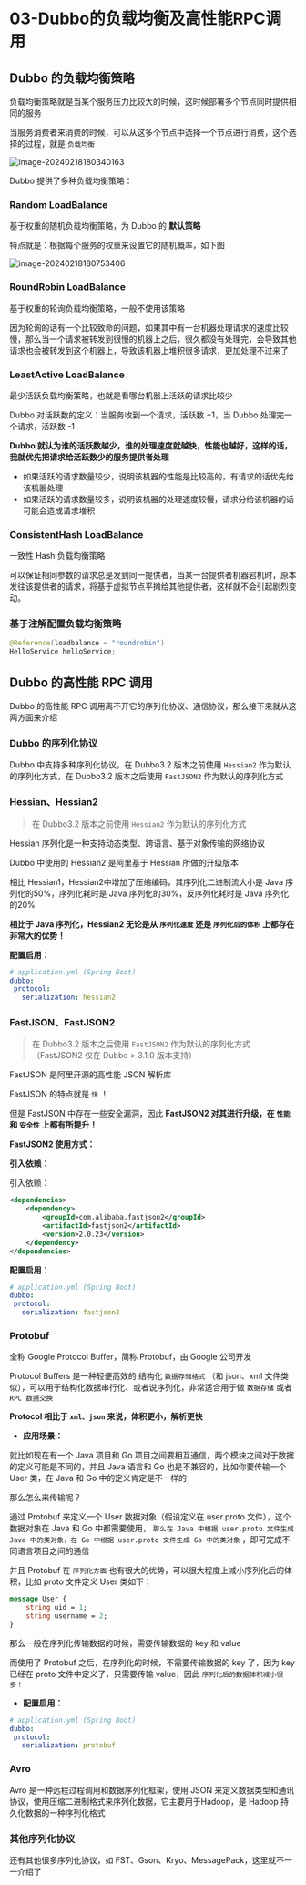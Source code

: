 # 03-Dubbo的负载均衡及高性能RPC调用


## Dubbo 的负载均衡策略

负载均衡策略就是当某个服务压力比较大的时候，这时候部署多个节点同时提供相同的服务

当服务消费者来消费的时候，可以从这多个节点中选择一个节点进行消费，这个选择的过程，就是 `负载均衡`

![image-20240218180340163](https://11laile-note-img.oss-cn-beijing.aliyuncs.com/image-20240218180340163.png)



Dubbo 提供了多种负载均衡策略：

### Random LoadBalance

基于权重的随机负载均衡策略，为 Dubbo 的 **默认策略**

特点就是：根据每个服务的权重来设置它的随机概率，如下图

![image-20240218180753406](https://11laile-note-img.oss-cn-beijing.aliyuncs.com/image-20240218180753406.png)





### RoundRobin LoadBalance

基于权重的轮询负载均衡策略，一般不使用该策略

因为轮询的话有一个比较致命的问题，如果其中有一台机器处理请求的速度比较慢，那么当一个请求被转发到很慢的机器上之后，很久都没有处理完，会导致其他请求也会被转发到这个机器上，导致该机器上堆积很多请求，更加处理不过来了



### LeastActive LoadBalance

最少活跃负载均衡策略，也就是看哪台机器上活跃的请求比较少

Dubbo 对活跃数的定义：当服务收到一个请求，活跃数 +1，当 Dubbo 处理完一个请求，活跃数 -1

**Dubbo 就认为谁的活跃数越少，谁的处理速度就越快，性能也越好，这样的话，我就优先把请求给活跃数少的服务提供者处理**

- 如果活跃的请求数量较少，说明该机器的性能是比较高的，有请求的话优先给该机器处理
- 如果活跃的请求数量较多，说明该机器的处理速度较慢，请求分给该机器的话可能会造成请求堆积



### ConsistentHash LoadBalance

一致性 Hash 负载均衡策略

可以保证相同参数的请求总是发到同一提供者，当某一台提供者机器宕机时，原本发往该提供者的请求，将基于虚拟节点平摊给其他提供者，这样就不会引起剧烈变动。



### 基于注解配置负载均衡策略

```java
@Reference(loadbalance = "roundrobin")
HelloService helloService;
```







## Dubbo 的高性能 RPC 调用

Dubbo 的高性能 RPC 调用离不开它的序列化协议、通信协议，那么接下来就从这两方面来介绍



### Dubbo 的序列化协议

Dubbo 中支持多种序列化协议，在 Dubbo3.2 版本之前使用 `Hessian2` 作为默认的序列化方式，在 Dubbo3.2 版本之后使用 `FastJSON2` 作为默认的序列化方式



### Hessian、Hessian2

> 在 Dubbo3.2 版本之前使用 `Hessian2` 作为默认的序列化方式

Hessian 序列化是一种支持动态类型、跨语言、基于对象传输的网络协议

Dubbo 中使用的 Hessian2 是阿里基于 Hessian 所做的升级版本

相比 Hessian1，Hessian2中增加了压缩编码，其序列化二进制流大小是 Java 序列化的50%，序列化耗时是 Java 序列化的30%，反序列化耗时是 Java 序列化的20%

**相比于 Java 序列化，Hessian2 无论是从 `序列化速度` 还是 `序列化后的体积` 上都存在非常大的优势！**

**配置启用：**

```yml
# application.yml (Spring Boot)
dubbo:
 protocol:
   serialization: hessian2
```



### FastJSON、FastJSON2

> 在 Dubbo3.2 版本之后使用 `FastJSON2` 作为默认的序列化方式（FastJSON2 仅在 Dubbo > 3.1.0 版本支持）

FastJSON 是阿里开源的高性能 JSON 解析库

FastJSON 的特点就是 `快` ！

但是 FastJSON 中存在一些安全漏洞，因此 **FastJSON2 对其进行升级，在 `性能` 和 `安全性` 上都有所提升！**



**FastJSON2 使用方式：**

**引入依赖：**

引入依赖：

```xml
<dependencies>
    <dependency>
        <groupId>com.alibaba.fastjson2</groupId>
        <artifactId>fastjson2</artifactId>
        <version>2.0.23</version>
    </dependency>
</dependencies>
```

**配置启用：**

```yaml
# application.yml (Spring Boot)
dubbo:
 protocol:
   serialization: fastjson2
```





### Protobuf

全称 Google Protocol Buffer，简称 Protobuf，由 Google 公司开发

Protocol Buffers 是一种轻便高效的 结构化 `数据存储格式` （和 json、xml 文件类似），可以用于结构化数据串行化、或者说序列化，非常适合用于做 `数据存储` 或者 `RPC 数据交换` 

**Protocol 相比于 `xml、json` 来说，体积更小，解析更快**



- **应用场景：**

就比如现在有一个 Java 项目和 Go 项目之间要相互通信，两个模块之间对于数据的定义可能是不同的，并且 Java 语言和 Go 也是不兼容的，比如你要传输一个 User 类，在 Java 和 Go 中的定义肯定是不一样的

那么怎么来传输呢？

通过 Protobuf 来定义一个 User 数据对象（假设定义在 user.proto 文件），这个数据对象在 Java 和 Go 中都需要使用， `那么在 Java 中根据 user.proto 文件生成 Java 中的类对象，在 Go 中根据 user.proto 文件生成 Go 中的类对象` ，即可完成不同语言项目之间的通信

并且 Protobuf 在 `序列化方面` 也有很大的优势，可以很大程度上减小序列化后的体积，比如 proto 文件定义 User 类如下：

```protobuf
message User {
    string uid = 1;
    string username = 2;
}
```

那么一般在序列化传输数据的时候，需要传输数据的 key 和 value

而使用了 Protobuf 之后，在序列化的时候，不需要传输数据的 key 了，因为 key 已经在 proto 文件中定义了，只需要传输 value，因此 `序列化后的数据体积减小很多！`



- **配置启用：**

```yaml
# application.yml (Spring Boot)
dubbo:
 protocol:
   serialization: protobuf
```



### Avro

Avro 是一种远程过程调用和数据序列化框架，使用 JSON 来定义数据类型和通讯协议，使用压缩二进制格式来序列化数据，它主要用于Hadoop，是 Hadoop 持久化数据的一种序列化格式



### 其他序列化协议

还有其他很多序列化协议，如 FST、Gson、Kryo、MessagePack，这里就不一一介绍了

